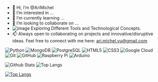 - 👋 Hi, I’m @AriMichel
- 👀 I’m interested in ...
- 🌱 I’m currently learning ...
- 💞️ I’m looking to collaborate on ...
- ![image](https://user-images.githubusercontent.com/114488633/208425409-26d0b936-53d7-48a0-a140-6068b36f08ad.png)
Exploring Different Tools and Technological Concepts.
- 📫  Always open to collaborating on projects and innovative/disruptive ideas. Feel free to connect with me here: ari.michel.vu@gmail.com

<!---
AriMichel/AriMichel is a ✨ special ✨ repository because its `README.md` (this file) appears on your GitHub profile.
You can click the Preview link to take a look at your changes.
--->

![Python](https://img.shields.io/badge/-Python-black?style=flat-square&logo=Python)
![MongoDB](https://img.shields.io/badge/-MongoDB-black?style=flat-square&logo=mongodb)
![PostgreSQL](https://img.shields.io/badge/-PostgreSQL-336791?style=flat-square&logo=postgresql)
![HTML5](https://img.shields.io/badge/-HTML5-E34F26?style=flat-square&logo=html5&logoColor=white)
![CSS3](https://img.shields.io/badge/-CSS3-1572B6?style=flat-square&logo=css3)
![Google Cloud](https://img.shields.io/badge/Google%20Cloud-black?style=flat-square&logo=google-cloud)
![Git](https://img.shields.io/badge/-Git-black?style=flat-square&logo=git)
![GitHub](https://img.shields.io/badge/-GitHub-181717?style=flat-square&logo=github)
![Raspberry Pi](https://img.shields.io/badge/-Raspberry%20Pi-C51A4A?style=flat-square&logo=Raspberry-Pi)
![Arduino](https://img.shields.io/badge/Arduino_IDE-00979D?style=flat-square&logo=appveyor&logo=arduino&logoColor=white)


![Github Stats](https://github-readme-stats.vercel.app/api?username=AriMichel&count_private=true&show_icons=true&include_all_commits=true)
![Top Langs](https://github-readme-stats.vercel.app/api/top-langs/?username=AriMichel&hide=TeX&layout=compact)

[![Top Langs](https://github-readme-stats.vercel.app/api/top-langs/?username=AriMichel&langs_count=8)](https://github.com/AriMichel/github-readme-stats)
